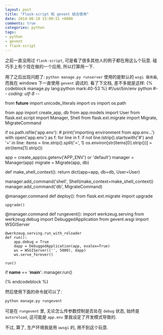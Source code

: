 ```yaml
---
layout: post
title: "Flask-script 和 gevent 结合使用"
date: 2014-06-10 15:09:51 +0800
comments: true
categories: python
tags:
- python
- gevent
- flask-script
---
```

之前一直没用过 `flask-script`, 可是看了很多其他人的例子都在用这么个玩意. 碰巧手上有个现在做的一个应用, 所以打算用一下.

用了之后出现问题了: `python manage.py runserver` 使用的是默认的 `wsgi 服务器`, 而我在 windows 下一直使用 `gevent` 调试的.
看了下文档, 差不多就是这样:
{% codeblock manage.py lang:python mark:40-53 %}
#!/usr/bin/env python
#-*- coding: utf-8 -*-

from __future__ import unicode_literals
import os
import os.path

from app import create_app, db
from app.models import User
from flask.ext.script import Manager, Shell
from flask.ext.migrate import Migrate, MigrateCommand

if os.path.isfile('app.env'):
    # print('importing environment from app.env...')
    with open('app.env') as f:
        for line in f:
            if not line.lstrip().startswith('#') and '=' in line:
                items = line.strip().split('=', 1)
                os.environ[str(items[0].strip())] = str(items[1].strip())

app = create_app(os.getenv('APP_ENV') or 'default')
manager = Manager(app)
migrate = Migrate(app, db)


def make_shell_context():
    return dict(app=app, db=db, User=User)

manager.add_command('shell', Shell(make_context=make_shell_context))
manager.add_command('db', MigrateCommand)


@manager.command
def deploy():
    from flask.ext.migrate import upgrade

    upgrade()


@manager.command
def rungevent():
    import werkzeug.serving
    from werkzeug.debug import DebuggedApplication
    from gevent.wsgi import WSGIServer

    @werkzeug.serving.run_with_reloader
    def run():
        app.debug = True
        dapp = DebuggedApplication(app, evalex=True)
        ws = WSGIServer(('', 5000), dapp)
        ws.serve_forever()

    run()

if __name__ == '__main__':
    manager.run()

{% endcodeblock %}

然后使用下面的命令就可以了:
```bash
python manage.py rungevent
```

可是在 `rungevent` 里, 无论怎么传参数控制是否处在 `debug` 状态, 始终是 `autoreload`, 这可能是 `app.env` 里我设定了开发模式导致的.

不过, 算了, 生产环境我是用 `uwsgi` 的, 用不到这个玩意.
